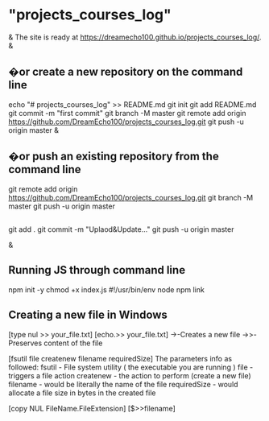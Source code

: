 # "projects_courses_log"

&amp;
The site is ready at https://dreamecho100.github.io/projects_courses_log/.
&amp;

## �or create a new repository on the command line

echo "# projects_courses_log" >> README.md
git init
git add README.md
git commit -m "first commit"
git branch -M master
git remote add origin https://github.com/DreamEcho100/projects_courses_log.git
git push -u origin master
&amp;

## �or push an existing repository from the command line

git remote add origin https://github.com/DreamEcho100/projects_courses_log.git
git branch -M master
git push -u origin master

##

git add .
git commit -m "Uplaod&Update..."
git push -u origin master

&amp;

## Running JS through command line

npm init -y
chmod +x index.js
#!/usr/bin/env node
npm link

## Creating a new file in Windows
[type nul >> your_file.txt]
[echo.>> your_file.txt]
->-Creates a new file
->>-Preserves content of the file

[fsutil file createnew filename  requiredSize]
The parameters info as followed:
fsutil - File system utility ( the executable you are running )
file - triggers a file action
createnew - the action to perform (create a new file)
filename - would be literally the name of the file
requiredSize - would allocate a file size in bytes in the created file

[copy NUL FileName.FileExtension]
[$>>filename]